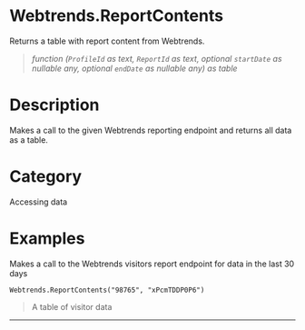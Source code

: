 ﻿# Webtrends.ReportContents
Returns a table with report content from Webtrends.
> _function (<code>ProfileId</code> as text, <code>ReportId</code> as text, optional <code>startDate</code> as nullable any, optional <code>endDate</code> as nullable any) as table_
# Description 
Makes a call to the given Webtrends reporting endpoint and returns all data as a table.

# Category 
Accessing data
# Examples 
Makes a call to the Webtrends visitors report endpoint for data in the last 30 days
```
Webtrends.ReportContents("98765", "xPcmTDDP0P6")
```
> A table of visitor data
***
